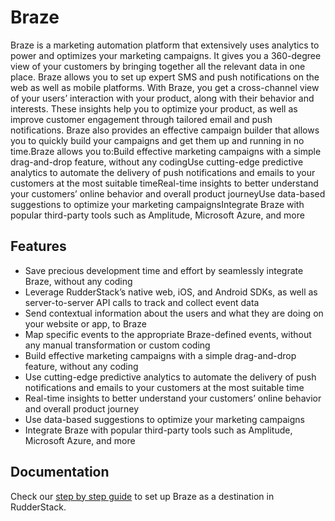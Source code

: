 # Braze

Braze is a marketing automation platform that extensively uses analytics to power and optimizes your marketing campaigns. It gives you a 360-degree view of your customers by bringing together all the relevant data in one place. Braze allows you to set up expert SMS and push notifications on the web as well as mobile platforms. With Braze, you get a cross-channel view of your users’ interaction with your product, along with their behavior and interests. These insights help you to optimize your product, as well as improve customer engagement through tailored email and push notifications. Braze also provides an effective campaign builder that allows you to quickly build your campaigns and get them up and running in no time.Braze allows you to:Build effective marketing campaigns with a simple drag-and-drop feature, without any codingUse cutting-edge predictive analytics to automate the delivery of push notifications and emails to your customers at the most suitable timeReal-time insights to better understand your customers’ online behavior and overall product journeyUse data-based suggestions to optimize your marketing campaignsIntegrate Braze with popular third-party tools such as Amplitude, Microsoft Azure, and more

## Features
- Save precious development time and effort by seamlessly integrate Braze, without any coding
- Leverage RudderStack’s native web, iOS, and Android SDKs, as well as server-to-server API calls to track and collect event data
- Send contextual information about the users and what they are doing on your website or app, to Braze
- Map specific events to the appropriate Braze-defined events, without any manual transformation or custom coding
- Build effective marketing campaigns with a simple drag-and-drop feature, without any coding
- Use cutting-edge predictive analytics to automate the delivery of push notifications and emails to your customers at the most suitable time
- Real-time insights to better understand your customers’ online behavior and overall product journey
- Use data-based suggestions to optimize your marketing campaigns
- Integrate Braze with popular third-party tools such as Amplitude, Microsoft Azure, and more

## Documentation
Check our [step by step guide](https://docs.rudderstack.com/destinations/braze) to set up Braze as a destination in RudderStack.